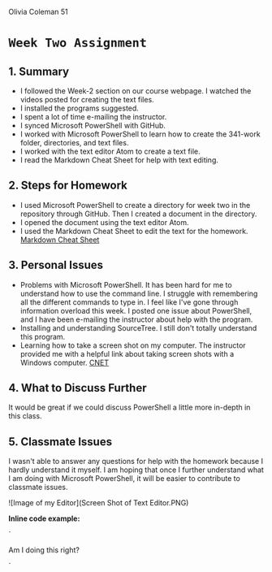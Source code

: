 Olivia Coleman 51

# `Week Two Assignment`

## 1. Summary
* I followed the Week-2 section on our course webpage. I watched the videos posted for creating the text files.
* I installed the programs suggested.
* I spent a lot of time e-mailing the instructor.
* I synced Microsoft PowerShell with GitHub.
* I worked with Microsoft PowerShell to learn how to create the 341-work folder, directories, and text files.
* I worked with the text editor Atom to create a text file.
* I read the Markdown Cheat Sheet for help with text editing.

## 2. Steps for Homework
* I used Microsoft PowerShell to create a directory for week two in the repository through GitHub. Then I created a document in the directory.
* I opened the document using the text editor Atom.
* I used the Markdown Cheat Sheet to edit the text for the homework. [Markdown Cheat Sheet](https://github.com/adam-p/markdown-here/wiki/Markdown-Cheatsheet#links)

## 3. Personal Issues
* Problems with Microsoft PowerShell. It has been hard for me to understand how to use the command line. I struggle with remembering all the different commands to type in. I feel like I've gone through information overload this week. I posted one issue about PowerShell, and I have been e-mailing the instructor about help with the program.
* Installing and understanding SourceTree. I still don't totally understand this program.
* Learning how to take a screen shot on my computer. The instructor provided me with a helpful link about taking screen shots with a Windows computer. [CNET](https://www.cnet.com/how-to/how-to-take-a-screenshot-in-any-version-of-windows/)

## 4. What to Discuss Further
It would be great if we could discuss PowerShell a little more in-depth in this class.

## 5. Classmate Issues
I wasn't able to answer any questions for help with the homework because I hardly understand it myself. I am hoping that once I further understand what I am doing with Microsoft PowerShell, it will be easier to contribute to classmate issues.

![Image of my Editor](Screen Shot of Text Editor.PNG)

**Inline code example:**

`<body>
  <p>Am I doing this right?</p>
</body>`
